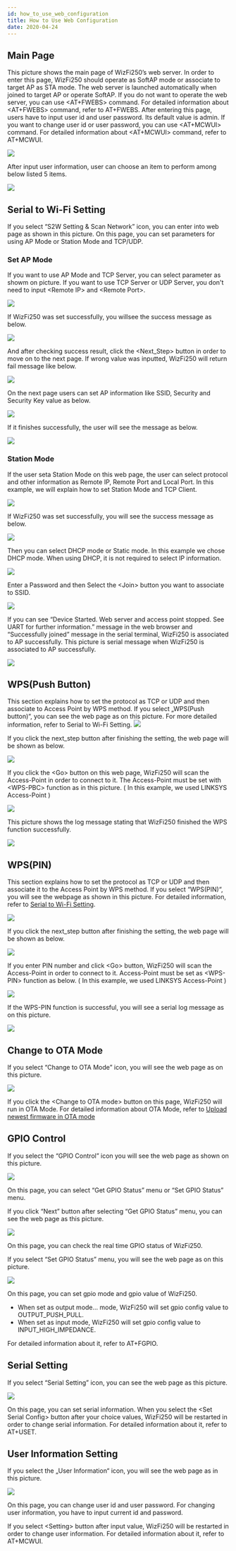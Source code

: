 ```yaml
---
id: how_to_use_web_configuration
title: How to Use Web Configuration
date: 2020-04-24
---
```


## Main Page

This picture shows the main page of WizFi250’s web server. In order to enter this page, WizFi250 should operate as SoftAP mode or associate to target AP as STA mode.
The web server is launched automatically when joined to target AP or operate SoftAP. If you do not want to operate the web server, you can use &#60;AT+FWEBS&#62; command. For detailed information about &#60;AT+FWEBS&#62; command, refer to AT+FWEBS. After entering this page, users have to input user id and user password. Its default value is admin. If you want to change user id or user password, you can use &#60;AT+MCWUI&#62; command. For detailed information about &#60;AT+MCWUI&#62; command, refer to AT+MCWUI.

![](/img/products/wizfi250/wizfi250pg/wizfi250pg-2-1.png)

After input user information, user can choose an item to perform among below listed 5 items.

![](/img/products/wizfi250/wizfi250pg/wizfi250pg-2.png)

## Serial to Wi-Fi Setting

If you select “S2W Setting & Scan Network” icon, you can enter into web page as shown in this picture. On this page, you can set parameters for using AP Mode or Station Mode and TCP/UDP.

### Set AP Mode

If you want to use AP Mode and TCP Server, you can select parameter as showm on picture. If you want to use TCP Server or UDP Server, you don't need to input &#60;Remote IP&#62; and &#60;Remote Port&#62;.

![](/img/products/wizfi250/wizfi250pg/wizfi250pg-2.png)

If WizFi250 was set successfully, you willsee the success message as below.

![](/img/products/wizfi250/wizfi250pg/wizfi250pg-4.png)

And after checking success result, click the &#60;Next_Step&#62; button in order to move on to the next page. If wrong value was inputted, WizFi250 will return fail message like below.

![](/img/products/wizfi250/wizfi250pg/wizfi250pg-5.png)

On the next page users can set AP information like SSID, Security and Security Key value as below.

![](/img/products/wizfi250/wizfi250pg/wizfi250pg-5-1.png)

If it finishes successfully, the user will see the message as below.

![](/img/products/wizfi250/wizfi250pg/wizfi250pg-5-2.png)

### Station Mode

If the user seta Station Mode on this web page, the user can select protocol and other information as Remote IP, Remote Port and Local Port. In this example, we will explain how to set Station Mode and TCP Client.

![](/img/products/wizfi250/wizfi250pg/wizfi250pg-3-1.png)

If WizFi250 was set successfully, you will see the success message as below.

![](/img/products/wizfi250/wizfi250pg/wizfi250pg-4-1.png)

Then you can select DHCP mode or Static mode. In this example we chose DHCP mode. When using DHCP, it is not required to select IP information.

![](/img/products/wizfi250/wizfi250pg/wizfi250pg-6.png)

Enter a Password and then Select the &#60;Join&#62; button you want to associate to SSID.

![](/img/products/wizfi250/wizfi250pg/wizfi250pg-6-1.png)

If you can see “Device Started. Web server and access point stopped. See UART for further information.” message in the web browser and “Successfully joined” message in the serial terminal, WizFi250 is associated to AP successfully.
This picture is serial message when WizFi250 is associated to AP successfully.

![](/img/products/wizfi250/wizfi250pg/wizfi250pg-7.png)

## WPS(Push Button)

This section explains how to set the protocol as TCP or UDP and then associate to Access Point by WPS method. If you select „WPS(Push button)“, you can see the web page as on this picture. For more detailed information, refer to Serial to Wi-Fi Setting.
![](/img/products/wizfi250/wizfi250pg/wizfi250pg-4-2.png)

If you click the next_step button after finishing the setting, the web page will be shown as below.

![](/img/products/wizfi250/wizfi250pg/wizfi250pg-8.png)

If you click the &#60;Go&#62; button on this web page, WizFi250 will scan the Access-Point in order to connect to it. The Access-Point must be set with &#60;WPS-PBC&#62; function as in this picture.
( In this example, we used LINKSYS Access-Point )

![](/img/products/wizfi250/wizfi250pg/wizfi250pg-9.png)

This picture shows the log message stating that WizFi250 finished the WPS function successfully.

![](/img/products/wizfi250/wizfi250pg/wizfi250pg-10.png)

## WPS(PIN)

This section explains how to set the protocol as TCP or UDP and then associate it to the Access Point by WPS method. If you select “WPS(PIN)“, you will see the webpage as shown in this picture. For detailed information, refer to [Serial to Wi-Fi Setting](/).

![](/img/products/wizfi250/wizfi250pg/wizfi250pg-4-2.png)

If you click the next_step button after finishing the setting, the web page will be shown as below.

![](/img/products/wizfi250/wizfi250pg/wizfi250pg-11.png)

If you enter PIN number and click &#60;Go&#62; button, WizFi250 will scan the Access-Point in order to connect to it. Access-Point must be set as &#60;WPS-PIN&#62; function as below. ( In this example, we used LINKSYS Access-Point )

![](/img/products/wizfi250/wizfi250pg/wizfi250pg-12.png)

If the WPS-PIN function is successful, you will see a serial log message as on this picture.

![](/img/products/wizfi250/wizfi250pg/wizfi250pg-10.png)

## Change to OTA Mode

If you select “Change to OTA Mode” icon, you will see the web page as on this picture.

![](/img/products/wizfi250/wizfi250pg/wizfi250pg-13.png)

If you click the &#60;Change to OTA mode&#62; button on this page, WizFi250 will run in OTA Mode. For detailed information about OTA Mode, refer to [Upload newest firmware in OTA mode](/)

## GPIO Control

If you select the “GPIO Control” icon you will see the web page as shown on this picture.

![](/img/products/wizfi250/wizfi250pg/wizfi250pg-13-1.png)

On this page, you can select “Get GPIO Status” menu or “Set GPIO Status” menu.

If you click “Next” button after selecting “Get GPIO Status” menu, you can see the web page as this picture.

![](/img/products/wizfi250/wizfi250pg/wizfi250pg-13-2.png)

On this page, you can check the real time GPIO status of WizFi250.

If you select “Set GPIO Status” menu, you will see the web page as on this picture.

![](/img/products/wizfi250/wizfi250pg/wizfi250pg-13-3.png)

On this page, you can set gpio mode and gpio value of WizFi250.

   * When set as output mode… mode, WizFi250 will set gpio config value to  
     OUTPUT_PUSH_PULL.
   * When set as input mode, WizFi250 will set gpio config value to
     INPUT_HIGH_IMPEDANCE.
     
For detailed information about it, refer to AT+FGPIO.

## Serial Setting

If you select “Serial Setting” icon, you can see the web page as this picture.

![](/img/products/wizfi250/wizfi250pg/wizfi250pg-23.png)

On this page, you can set serial information. When you select the &#60;Set Serial Config&#62; button after your choice values, WizFi250 will be restarted in order to change serial information.
For detailed information about it, refer to AT+USET.

## User Information Setting

If you select the „User Information“ icon, you will see the web page as in this picture.

![](/img/products/wizfi250/wizfi250pg/wizfi250pg-24.png)

On this page, you can change user id and user password. For changing user information, you have to input current id and password.

If you select &#60;Setting&#62; button after input value, WizFi250 will be restarted in order to change user information.
For detailed information about it, refer to AT+MCWUI.